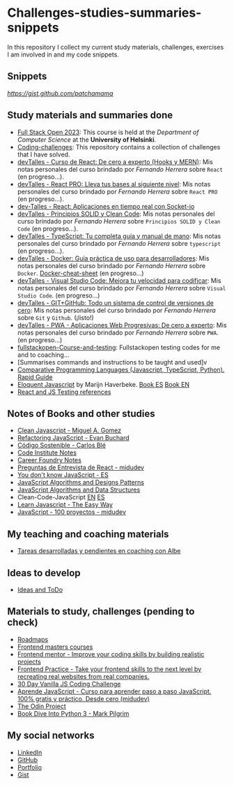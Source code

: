 # Challenges-studies-summaries-snippets

In this repository I collect my current study materials, challenges, exercises I am involved in and my code snippets.

## Snippets

_https://gist.github.com/patchamama_

## Study materials and summaries done

- [Full Stack Open 2023](https://github.com/patchamama/fullstackopen-2023): This course is held at the _Department of Computer Science_ at the **University of Helsinki**.
- [Coding-challenges](https://github.com/patchamama/coding-challenges): This repository contains a collection of challenges that I have solved.
- [devTalles - Curso de React: De cero a experto (Hooks y MERN)](https://github.com/patchamama/devtalles-react): Mis notas personales del curso brindado por _Fernando Herrera_ sobre `React` (en progreso...).
- [devTalles - React PRO: Lleva tus bases al siguiente nivel](https://github.com/patchamama/devtalles-react-pro): Mis notas personales del curso brindado por _Fernando Herrera_ sobre `React PRO` (en progreso...).
- [dev-Talles - React: Aplicaciones en tiempo real con Socket-io](https://github.com/patchamama/devtalles-react-socket)
- [devTalles - Principios SOLID y Clean Code](https://github.com/patchamama/devtalles-principios-solid-clean-code): Mis notas personales del curso brindado por _Fernando Herrera_ sobre `Principios SOLID y Clean Code` (en progreso...).
- [devTalles - TypeScript: Tu completa guía y manual de mano](https://github.com/patchamama/devtalles-typescript): Mis notas personales del curso brindado por _Fernando Herrera_ sobre `typescript` (en progreso...).
- [devTalles - Docker: Guía práctica de uso para desarrolladores](https://github.com/patchamama/devtalles-Docker-gu-a-pr-ctica-para-desarrolladores): Mis notas personales del curso brindado por _Fernando Herrera_ sobre `Docker`. [Docker-cheat-sheet](https://devtalles.com/files/docker-cheat-sheet.pdf)  (en progreso...)
- [devTalles - Visual Studio Code: Mejora tu velocidad para codificar](https://github.com/patchamama/devtalles-Visual_Studio_Code_Mejora_tu_velocidad_para_codificar): Mis notas personales del curso brindado por _Fernando Herrera_ sobre `Visual Studio Code`. (en progreso...)
- [devTalles - GIT+GitHub: Todo un sistema de control de versiones de cero](https://github.com/patchamama/DevTalles-GIT-GitHub-Todo-un-sistema-de-control-de-versiones-de-cero): Mis notas personales del curso brindado por _Fernando Herrera_ sobre `Git` y `Github`. (¡listo!)
- [devTalles - PWA - Aplicaciones Web Progresivas: De cero a experto](https://github.com/patchamama/devTalles-PWA-Aplicaciones-Web-Progresivas-De-cero-a-experto): Mis notas personales del curso brindado por _Fernando Herrera_ sobre `PWA`. (en progreso...)
- [fullstackopen-Course-and-testing](https://github.com/patchamama/fullstackopen-Course-and-testing): Fullstackopen testing codes for me and to coaching...
- [Summarises commands and instructions to be taught and used]v
- [Comparative Programming Languages (Javascript, TypeScript, Python). Rapid Guide](https://github.com/patchamama/Comparative-Programming-Languages-Essentials-JS-TS-Python)
- [Eloquent Javascript](https://github.com/patchamama/eloquent-javascript-es_soluciones) by Marijn Haverbeke. [Book ES](https://www.eloquentjavascript.es/) [Book EN](https://eloquentjavascript.net/)
- [React and JS Testing references](https://github.com/patchamama/react-js-testing)

## Notes of Books and other studies

- [Clean Javascript - Miguel A. Gomez](https://github.com/patchamama/clean-javascript-book)
- [Refactoring JavaScript - Evan Buchard](https://github.com/patchamama/refactoring-javascript)
- [Código Sostenible - Carlos Blé](https://github.com/patchamama/codigo-sostenible-book)
- [Code Institute Notes](https://github.com/patchamama/Code-Institute-notes)
- [Career Foundry Notes](https://github.com/patchamama/Career-Foundry-notes)
- [Preguntas de Entrevista de React - midudev](https://github.com/patchamama/preguntas-entrevista-react/tree/main)
- [You don't know JavaScript -  ES](https://github.com/patchamama/You-Dont-Know-JS-ES_Traduccion)
- [JavaScript Algorithms and Designs Patterns](https://github.com/patchamama/javascript-patterns)
- [JavaScript Algorithms and Data Structures](https://github.com/patchamama/javascript-algorithms)
- Clean-Code-JavaScript [EN](https://github.com/ryanmcdermott/clean-code-javascript) [ES](https://github.com/patchamama/clean-code-javascript)
- [Learn Javascript - The Easy Way](https://github.com/patchamama/learn-javascript-easy-way)
- [JavaScript - 100 proyectos - midudev](https://github.com/patchamama/javascript-100-proyectos)

## My teaching and coaching materials

- [Tareas desarrolladas y pendientes en coaching con Albe](https://github.com/patchamama/tareas-pendientes-con-Albe)

## Ideas to develop

- [Ideas and ToDo](https://github.com/patchamama/ideas)

## Materials to study, challenges (pending to check)

- [Roadmaps](https://roadmap.sh/)
- [Frontend masters courses](https://frontendmasters.com/)
- [Frontend mentor - Improve your coding skills by building realistic projects](https://www.frontendmentor.io/)
- [Frontend Practice - Take your frontend skills to the next level by recreating real websites from real companies.](https://www.frontendpractice.com/)
- [30 Day Vanilla JS Coding Challenge](https://javascript30.com/)
- [Aprende JavaScript - Curso para aprender paso a paso JavaScript. 100% gratis y práctico. Desde cero (midudev)](https://www.aprendejavascript.dev/)
- [The Odin Project](https://www.theodinproject.com/)
- [Book Dive Into Python 3 - Mark Pilgrim](https://patchamama.github.io/diveintopython3/)

## My social networks

- [LinkedIn](https://www.linkedin.com/in/armandourquiola/)
- [GitHub](https://github.com/patchamama)
- [Portfolio](https://urquiola.dev)
- [Gist](https://gist.github.com/patchamama)
